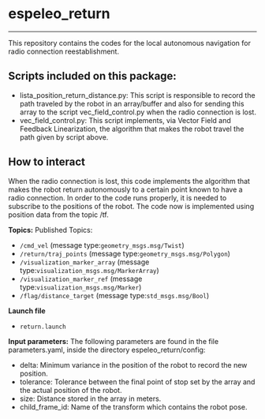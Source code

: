 # espeleo_return
----------------------
This repository contains the codes for the local autonomous navigation for radio connection reestablishment.




## Scripts included on this package:
- lista_position_return_distance.py: This script is responsible to record the path traveled by the robot in an array/buffer and also for sending this array to the script vec_field_control.py when the radio connection is lost.
- vec_field_control.py: This script implements, via Vector Field and Feedback Linearization, the algorithm that makes the robot travel the path given by script above.



## How to interact

When the radio connection is lost, this code implements the algorithm that makes the robot return autonomously to a certain point known to have a radio connection. In order to the code runs properly, it is needed to subscribe to the positions of the robot. The code now is implemented using position data from the topic /tf.

**Topics:**
Published Topics:
- `/cmd_vel`  (message type:`geometry_msgs.msg/Twist`)
- `/return/traj_points` (message type:`geometry_msgs.msg/Polygon`)
- `/visualization_marker_array` (message type:`visualization_msgs.msg/MarkerArray`)
- `/visualization_marker_ref` (message type:`visualization_msgs.msg/Marker`)
- `/flag/distance_target` (message type:`std_msgs.msg/Bool`)

**Launch file**
- `return.launch`


**Input parameters:**
The following parameters are found in the file parameters.yaml, inside the directory espeleo_return/config:
- delta: Minimum variance in the position of the robot to record the new position.
- tolerance: Tolerance between the final point of stop set by the array and the actual position of the robot.
- size: Distance stored in the array in meters.
- child_frame_id: Name of the transform which contains the robot pose.

